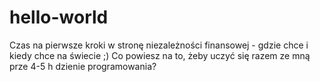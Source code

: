 # hello-world
Czas na pierwsze kroki w stronę niezależności finansowej - gdzie chce i kiedy chce na świecie ;)
Co powiesz na to,  żeby uczyć się razem ze mną prze 4-5 h dzienie programowania?
